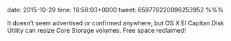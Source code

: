 date: 2015-10-29
time: 16:58:03+0000
tweet: 659776220096253952
%%%

It doesn’t seem advertised or confirmed anywhere, but OS X El Capitan Disk Utility can resize Core Storage volumes. Free space reclaimed!
